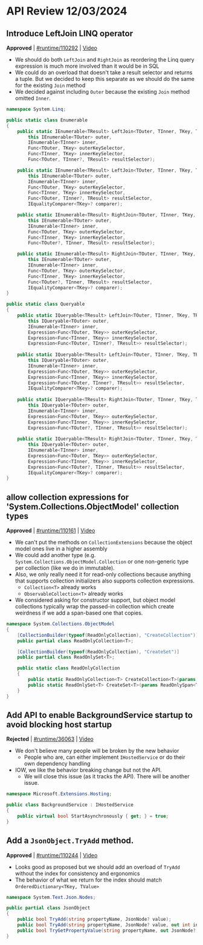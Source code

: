 # API Review 12/03/2024

## Introduce LeftJoin LINQ operator

**Approved** | [#runtime/110292](https://github.com/dotnet/runtime/issues/110292#issuecomment-2515329399) | [Video](https://www.youtube.com/watch?v=itbo6fSB9nA&t=10m43s)

* We should do both `LeftJoin` and `RightJoin` as reordering the Linq query expression is much more involved than it would be in SQL
* We could do an overload that doesn't take a result selector and returns a tuple. But we decided to keep this separate as we should do the same for the existing `Join` method
* We decided against including `Outer` because the existing `Join` method omitted `Inner`.

```C#
namespace System.Linq;

public static class Enumerable
{
    public static IEnumerable<TResult> LeftJoin<TOuter, TInner, TKey, TResult>(
        this IEnumerable<TOuter> outer,  
        IEnumerable<TInner> inner,
        Func<TOuter, TKey> outerKeySelector,
        Func<TInner, TKey> innerKeySelector,
        Func<TOuter, TInner?, TResult> resultSelector);

    public static IEnumerable<TResult> LeftJoin<TOuter, TInner, TKey, TResult>(
        this IEnumerable<TOuter> outer,  
        IEnumerable<TInner> inner,
        Func<TOuter, TKey> outerKeySelector,
        Func<TInner, TKey> innerKeySelector,
        Func<TOuter, TInner?, TResult> resultSelector,
        IEqualityComparer<TKey>? comparer);

    public static IEnumerable<TResult> RightJoin<TOuter, TInner, TKey, TResult>(
        this IEnumerable<TOuter> outer,  
        IEnumerable<TInner> inner,
        Func<TOuter, TKey> outerKeySelector,
        Func<TInner, TKey> innerKeySelector,
        Func<TOuter?, TInner, TResult> resultSelector);

    public static IEnumerable<TResult> RightJoin<TOuter, TInner, TKey, TResult>(
        this IEnumerable<TOuter> outer,  
        IEnumerable<TInner> inner,
        Func<TOuter, TKey> outerKeySelector,
        Func<TInner, TKey> innerKeySelector,
        Func<TOuter?, TInner, TResult> resultSelector,
        IEqualityComparer<TKey>? comparer);
}

public static class Queryable
{
    public static IQueryable<TResult> LeftJoin<TOuter, TInner, TKey, TResult>(
        this IQueryable<TOuter> outer,
        IEnumerable<TInner> inner,
        Expression<Func<TOuter, TKey>> outerKeySelector,
        Expression<Func<TInner, TKey>> innerKeySelector,
        Expression<Func<TOuter, TInner?, TResult>> resultSelector);
	
    public static IQueryable<TResult> LeftJoin<TOuter, TInner, TKey, TResult>(
        this IQueryable<TOuter> outer,
        IEnumerable<TInner> inner,
        Expression<Func<TOuter, TKey>> outerKeySelector,
        Expression<Func<TInner, TKey>> innerKeySelector,
        Expression<Func<TOuter, TInner?, TResult>> resultSelector,
        IEqualityComparer<TKey>? comparer);
    
    public static IQueryable<TResult> RightJoin<TOuter, TInner, TKey, TResult>(
        this IQueryable<TOuter> outer,
        IEnumerable<TInner> inner,
        Expression<Func<TOuter, TKey>> outerKeySelector,
        Expression<Func<TInner, TKey>> innerKeySelector,
        Expression<Func<TOuter?, TInner, TResult>> resultSelector);
	
    public static IQueryable<TResult> RightJoin<TOuter, TInner, TKey, TResult>(
        this IQueryable<TOuter> outer,
        IEnumerable<TInner> inner,
        Expression<Func<TOuter, TKey>> outerKeySelector,
        Expression<Func<TInner, TKey>> innerKeySelector,
        Expression<Func<TOuter?, TInner, TResult>> resultSelector,
        IEqualityComparer<TKey>? comparer);
}
```

## allow collection expressions for 'System.Collections.ObjectModel' collection types

**Approved** | [#runtime/110161](https://github.com/dotnet/runtime/issues/110161#issuecomment-2515391504) | [Video](https://www.youtube.com/watch?v=itbo6fSB9nA&t=34m54s)

* We can't put the methods on `CollectionExtensions` because the object model ones live in a higher assembly
* We could add another type (e.g. `System.Collections.ObjectModel.Collection` or one non-generic type per collection (like we do in immutable).
* Also, we only really need it for read-only collections because anything that supports collection initializers also supports collection expressions.
    - `Collection<T>` already works
    - `ObservableCollection<T>` already works
* We considered asking for constructor support, but object model collections typically wrap the passed-in collection which create weirdness if we add a span-based one that copies.

```C#
namespace System.Collections.ObjectModel
{
    [CollectionBuilder(typeof(ReadOnlyCollection), "CreateCollection")]
    public partial class ReadOnlyCollection<T>;

    [CollectionBuilder(typeof(ReadOnlyCollection), "CreateSet")]
    public partial class ReadOnlySet<T>;

    public static class ReadOnlyCollection
    {
        public static ReadOnlyCollection<T> CreateCollection<T>(params ReadOnlySpan<T> values);
        public static ReadOnlySet<T> CreateSet<T>(params ReadOnlySpan<T> values);
    }
}
```
## Add API to enable BackgroundService startup to avoid blocking host startup

**Rejected** | [#runtime/36063](https://github.com/dotnet/runtime/issues/36063#issuecomment-2515480657) | [Video](https://www.youtube.com/watch?v=itbo6fSB9nA&1h9m21s)

* We don't believe many people will be broken by the new behavior
    - People who are, can either implement `IHostedService` or do their own dependency handling
* IOW, we like the behavior breaking change but not the API.
    - We will close this issue (as it tracks the API). There will be another issue.

```C#
namespace Microsoft.Extensions.Hosting;

public class BackgroundService : IHostedService
{
    public virtual bool StartAsynchronously { get; } = true;
}
```
## Add a `JsonObject.TryAdd` method.

**Approved** | [#runtime/110244](https://github.com/dotnet/runtime/issues/110244#issuecomment-2515481213) | [Video](https://www.youtube.com/watch?v=itbo6fSB9nA&t=1h30m36s)

* Looks good as proposed but we should add an overload of `TryAdd` without the index for consistency and ergonomics
* The behavior of what we return for the index should match `OrderedDictionary<TKey, TValue>`

```C#
namespace System.Text.Json.Nodes;

public partial class JsonObject
{
    public bool TryAdd(string propertyName, JsonNode? value);
    public bool TryAdd(string propertyName, JsonNode? value, out int index);
    public bool TryGetPropertyValue(string propertyName, out JsonNode? jsonNode, out int index);
}
``` 
